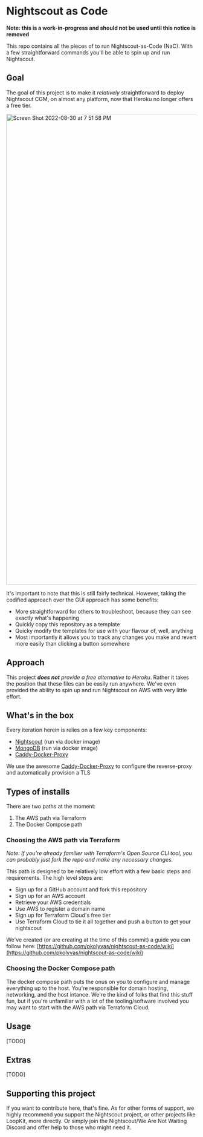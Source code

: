 # Nightscout as Code 

**Note: this is a work-in-progress and should not be used until this notice is removed**

This repo contains all the pieces of to run Nightscout-as-Code (NaC). With a few straightforward commands you'll be able to spin up and run Nightscout.

## Goal

The goal of this project is to make it *relatively* straightforward to deploy Nightscout CGM, on almost any platform, now that Heroku no longer offers a free tier. 

<img width="1245" alt="Screen Shot 2022-08-30 at 7 51 58 PM" src="https://user-images.githubusercontent.com/43178667/187579976-075b77af-6ed2-4f89-9737-2b89effc2843.png">

It's important to note that this is still fairly technical. However, taking the codified approach over the GUI approach has some benefits:
- More straightforward for others to troubleshoot, because they can see exactly what's happening
- Quickly copy this repository as a template
- Quicky modify the templates for use with your flavour of, well, anything
- Most importantly it allows you to track any changes you make and revert more easily than clicking a button somewhere
## Approach

This project ***does not** provide a free alternative to Heroku*. Rather it takes the position that these files can be easily run anywhere. We've even provided the ability to spin up and run Nightscout on AWS with very little effort.

## What's in the box

Every iteration herein is relies on a few key components:

- [Nightscout](https://github.com/nightscout/cgm-remote-monitor) (run via docker image)
- [MongoDB](https://github.com/mongodb/mongo) (run via docker image)
- [Caddy-Docker-Proxy](https://github.com/lucaslorentz/caddy-docker-proxy)

We use the awesome [Caddy-Docker-Proxy](https://github.com/lucaslorentz/caddy-docker-proxy) to configure the reverse-proxy and automatically provision a TLS

## Types of installs

There are two paths at the moment:
1. The AWS path via Terraform   
2. The Docker Compose path

### Choosing the AWS path via Terraform

*Note: If you're already familier with Terraform's Open Source CLI tool, you can probably just fork the repo and make any necessary changes.*

This path is designed to be relatively low effort with a few basic steps and requirements. The high level steps are:
- Sign up for a GitHub account and fork this repository
- Sign up for an AWS account
- Retrieve your AWS credentials
- Use AWS to register a domain name
- Sign up for Terraform Cloud's free tier
- Use Terraform Cloud to tie it all together and push a button to get your nightscout

We've created (or are creating at the time of this commit) a guide you can follow here: [https://github.com/pkolyvas/nightscout-as-code/wiki](https://github.com/pkolyvas/nightscout-as-code/wiki)

### Choosing the Docker Compose path

The docker compose path puts the onus on you to configure and manage everything up to the host. You're responsible for domain hosting, networking, and the host intance. We're the kind of folks that find this stuff fun, but if you're unfamiliar with a lot of the tooling/software involved you may want to start with the AWS path via Terraform Cloud.


## Usage

[TODO]

## Extras

[TODO]

## Supporting this project

If you want to contribute here, that's fine. As for other forms of support, we highly recommend you support the Nightscout project, or other projects like LoopKit, more directly. Or simply join the Nightscout/We Are Not Waiting Discord and offer help to those who might need it. 
